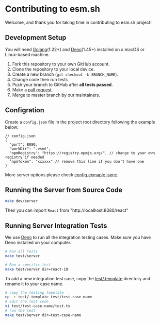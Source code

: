 # Contributing to esm.sh

Welcome, and thank you for taking time in contributing to esm.sh project!

## Development Setup

You will need [Golang](https://golang.org/)(1.22+) and [Deno](https://deno.land)(1.45+) installed on a macOS or Linux-based machine.

1. Fork this repository to your own GitHub account.
2. Clone the repository to your local device.
3. Create a new branch (`git checkout -b BRANCH_NAME`).
4. Change code then run tests
5. Push your branch to GitHub after **all tests passed**.
6. Make a [pull request](https://github.com/esm-dev/esm.sh/pulls).
7. Merge to master branch by our maintainers.

## Configration

Create a `config.json` file in the project root directory following the example below:

```jsonc
// config.json
{
  "port": 8080,
  "workDir": ".esmd",
  "npmRegistry": "https://registry.npmjs.org/", // change to your own registry if needed
  "npmToken": "xxxxxx" // remove this line if you don't have one
}
```

More server options please check [config.exmaple.jsonc](./config.example.jsonc).

## Running the Server from Source Code

```bash
make dev/server
```

Then you can import `React` from "http://localhost:8080/react"

## Running Server Integration Tests

We use [Deno](https://deno.land) to run all the integration testing cases. Make sure you have Deno installed on your computer.

```bash
# Run all tests
make test/server

# Run a specific test
make test/server dir=react-18
```

To add a new integration test case, copy the [test/.template](./test/.template) directory and rename it to your case name.

```bash
# copy the testing template
cp -r test/.template test/test-case-name
# edit the test code
vi test/test-case-name/test.ts
# run the test
make test/server dir=test-case-name
```
